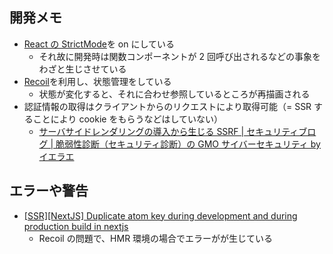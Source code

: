 ## 開発メモ

- [React の StrictMode](https://nextjs-ja-translation-docs.vercel.app/docs/api-reference/next.config.js/react-strict-mode)を on にしている
  - それ故に開発時は関数コンポーネントが 2 回呼び出されるなどの事象をわざと生じさせている
- [Recoil](https://github.com/facebookexperimental/Recoil)を利用し、状態管理をしている
  - 状態が変化すると、それに合わせ参照しているところが再描画される
- 認証情報の取得はクライアントからのリクエストにより取得可能（= SSR することにより cookie をもらうなどはしていない）
  - [サーバサイドレンダリングの導入から生じる SSRF | セキュリティブログ | 脆弱性診断（セキュリティ診断）の GMO サイバーセキュリティ by イエラエ](https://gmo-cybersecurity.com/blog/ssr-ssrf/)

## エラーや警告

- [[SSR][NextJS] Duplicate atom key during development and during production build in nextjs](https://github.com/facebookexperimental/Recoil/issues/733)
  - Recoil の問題で、HMR 環境の場合でエラーがが生じている
